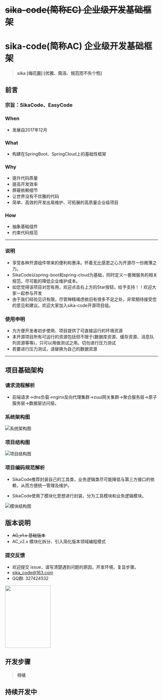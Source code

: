 # ~~sika-code(简称EC) 企业级开发基础框架~~

# sika-code(简称AC) 企业级开发基础框架

> #### sika [梅花鹿] [优雅、简洁、规范而不失个性]

## 前言

### 宗旨：SikaCode、EasyCode

### When

- 发展自2017年12月

### What

- 构建在SpringBoot、SpringCloud上的基础性框架

### Why

- 提升代码质量
- 提高开发效率
- 屏蔽依赖细节
- 让世界没有不优雅的代码
- 简单、高效的开发出易维护、可拓展的高质量企业级项目

### How

- 抽象基础组件
- 约束代码规范

---

###    说明

- 享受各种开源组件带来的便利和惠泽。怀着无比感恩之心为开源尽一份微薄之力。
- SikaCode以spring-boot和spring-cloud为基础，同时定义一套微服务的相关规范，尽可能的降低企业维护成本。
- 如您觉得该项目对您有用，欢迎点击右上方的Star按钮，给予支持！！欢迎大家一起参与开发
- 由于我们经验见识有限，尽管殚精竭虑依旧有很多不足之处，非常期待接受您的意见和建议。欢迎大家加入sika-code开源项目组。

###     使用申明
- 为方便开发者初步使用、项目提供了可直接运行的环境资源
- 本开源项目所有可运行的资源包括但不限于(数据库资源、缓存资源、消息队列资源等等)，只可以用做测试之用。切勿进行压力测试
- 若要进行压力测试，请替换为自己的数据资源

---

## 项目基础架构

###  请求流程解析

- 前端请求->dns负载->nginx反向代理集群->zuul网关集群->聚合服务层->原子服务层->数据层访问层。


### 系统架构图

![系统架构图](sika-file/结构图/系统架构设计.png)

### 项目结构图

![项目结构图](sika-file/结构图/项目结构图.png)

###  项目编码规范解析

- SikaCode推荐封装自己的工具类，业务逻辑类尽可能降低与第三方接口的依赖，从而方便统一管理及维护。

- SikaCode使用了模块化思想进行封装，分为工具模块和业务逻辑模块。


![模块结构图](sika-file/结构图/模块结构图.png)


## 版本说明
- ~~AC_v1.x 基础版本~~
- AC_v2.x 模块化拆分、引入简化版本领域编程模式

### 提交反馈
- 欢迎提交 issue，请写清楚遇到问题的原因，开发环境，复显步骤。
- sika_code@163.com
- QQ群: 327424532

<img src="sika-file/其他/QQ群二维码.jpg" width = "150PX" height = "205PX" />

## 开发步骤

>#### 待续


## 持续开发中
